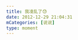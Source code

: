 ```yaml
---
title: 我凌乱了😓
date: 2012-12-29 21:04:31
mCategories: [说说]
type: moment
---
```


<div id="pics-20121229210431"></div>

<script src="/lib/moment/pics.js"></script>
<script>
var data = [
    {"link": "2012-12-29_000000.jpg", "type": "shuoshuo"}
];
picsRender(data, "pics-20121229210431");
</script>
